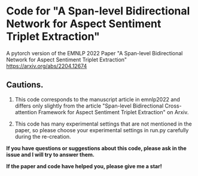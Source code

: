 # Code for "A Span-level Bidirectional Network for Aspect Sentiment Triplet Extraction"

A pytorch version of  the EMNLP 2022 Paper "A Span-level Bidirectional Network for Aspect Sentiment Triplet Extraction" https://arxiv.org/abs/2204.12674



## Cautions.
1. This code corresponds to the manuscript article in emnlp2022 and differs only slightly from the article "Span-level Bidirectional Cross-attention Framework for Aspect Sentiment Triplet Extraction" on Arxiv.

2. This code has many experimental settings that are not mentioned in the paper, so please choose your experimental settings in run.py carefully during the re-creation.


**If you have questions or suggestions about this code, please ask in the issue and I will try to answer them.**


**If the paper and code have helped you, please give me a star!**